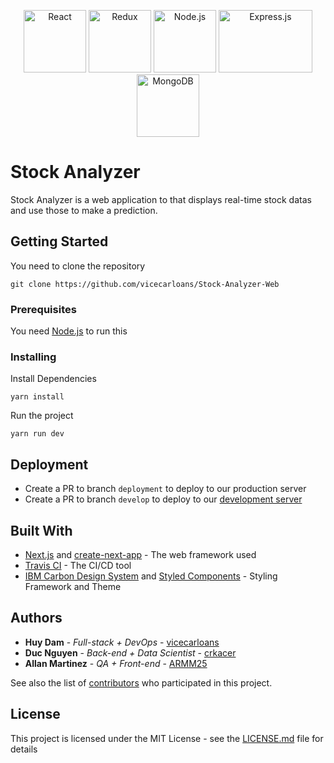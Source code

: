 <p align="center">
  <a href="https://reactjs.org/"><img src="https://upload.wikimedia.org/wikipedia/commons/a/a7/React-icon.svg" height="100" alt="React"></a>
  <a href="https://redux.js.org/"><img height="100" src="https://github.com/reactjs/redux/blob/master/logo/logo.svg" alt="Redux"></a>
  <a href="https://nodejs.org/"><img height="100" src="https://upload.wikimedia.org/wikipedia/commons/thumb/d/d9/Node.js_logo.svg/1200px-Node.js_logo.svg.png" alt="Node.js"/></a>
  <a href="https://expressjs.com/"><img width="150" height="100" src="https://amandeepmittal.gallerycdn.vsassets.io/extensions/amandeepmittal/expressjs/2.0.0/1509881293872/Microsoft.VisualStudio.Services.Icons.Default" alt="Express.js" /></a>
  <a href="https://www.mongodb.com/"><img height="100" src="https://redash.io/assets/images/integrations/mongodb.png" alt="MongoDB" /></a>
</p> 

# Stock Analyzer

Stock Analyzer is a web application to that displays real-time stock datas and use those to make a prediction.

## Getting Started

You need to clone the repository
```
git clone https://github.com/vicecarloans/Stock-Analyzer-Web
```

### Prerequisites

You need [Node.js](https://nodejs.org/en/download/) to run this


### Installing

Install Dependencies

```
yarn install
```

Run the project

```
yarn run dev
```

## Deployment

* Create a PR to branch `deployment` to deploy to our production server 
* Create a PR to branch `develop` to deploy to our [development server](https://stock-analyzer-huydam.herokuapp.com/)

## Built With

* [Next.js](https://nextjs.org/) and [create-next-app](https://github.com/segmentio/create-next-app) - The web framework used
* [Travis CI](https://travis-ci.com/vicecarloans/Stock-Analyzer-Web) - The CI/CD tool
* [IBM Carbon Design System](http://www.carbondesignsystem.com/) and [Styled Components](https://github.com/styled-components/styled-components) - Styling Framework and Theme

## Authors

* **Huy Dam** - *Full-stack + DevOps* - [vicecarloans](https://github.com/vicecarloans)
* **Duc Nguyen** - *Back-end + Data Scientist* - [crkacer](https://github.com/crkacer)
* **Allan Martinez** - *QA + Front-end* - [ARMM25](https://github.com/ARMM25)

See also the list of [contributors](https://github.com/vicecarloans/contributors) who participated in this project.

## License

This project is licensed under the MIT License - see the [LICENSE.md](LICENSE.md) file for details

